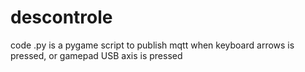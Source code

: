 # descontrole
 code .py is a pygame script to publish mqtt when keyboard arrows is pressed, or gamepad USB axis is pressed
